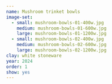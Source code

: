 ```yaml
---
name: Mushroom trinket bowls
image-set:
  - small: mushroom-bowls-01-400w.jpg
    medium: mushroom-bowls-01-600w.jpg
    large: mushroom-bowls-01-1200w.jpg
  - small: mushroom-bowls-02-400w.jpg
    medium: mushroom-bowls-02-600w.jpg
    large: mushroom-bowls-02-1200w.jpg
clay: white stoneware
year: 2024
order: 1
show: yes
---
```

